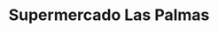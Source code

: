 ---
title: "Supermercado Las Palmas"
url: /las-cabras/supermercado-las-palmas/
shop: supermercado
---